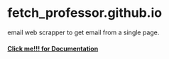 # fetch_professor.github.io
email web scrapper to get email from a single page.

#### [Click me!!! for Documentation](https://sriram161.github.io/fetch_professor/)